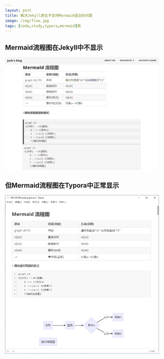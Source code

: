 ```yaml
---
layout: post
title: 解决Jekyll原生不支持Mermaid语法的问题
image: /img/flow.jpg
tags: [code,study,typora,mermaid]我
---
```




## Mermaid流程图在Jekyll中不显示

![image-20210510094506512](2021-05-10-mermaid-in-jekyll.assets/image-20210510094506512.png)

## 但Mermaid流程图在Typora中正常显示

![image-20210510094429416](2021-05-10-mermaid-in-jekyll.assets/image-20210510094429416.png)